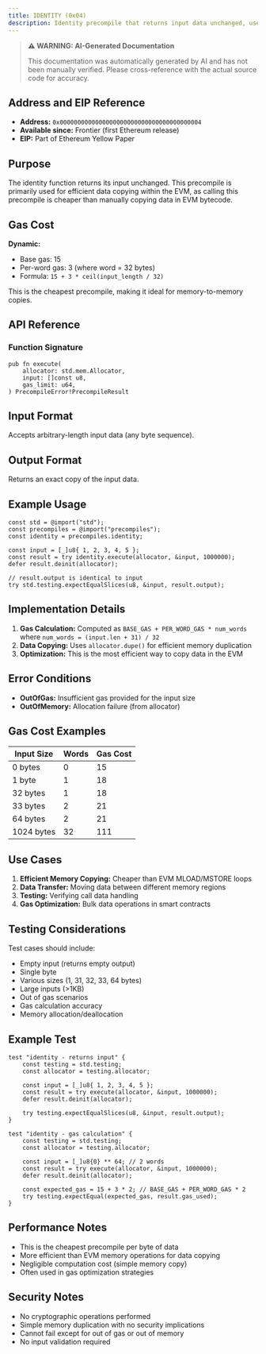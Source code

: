 ```yaml
---
title: IDENTITY (0x04)
description: Identity precompile that returns input data unchanged, used for efficient data copying within the EVM.
---
```


> **⚠️ WARNING: AI-Generated Documentation**
>
> This documentation was automatically generated by AI and has not been manually verified.
> Please cross-reference with the actual source code for accuracy.

## Address and EIP Reference

- **Address:** `0x0000000000000000000000000000000000000004`
- **Available since:** Frontier (first Ethereum release)
- **EIP:** Part of Ethereum Yellow Paper

## Purpose

The identity function returns its input unchanged. This precompile is primarily used for efficient data copying within the EVM, as calling this precompile is cheaper than manually copying data in EVM bytecode.

## Gas Cost

**Dynamic:**
- Base gas: 15
- Per-word gas: 3 (where word = 32 bytes)
- Formula: `15 + 3 * ceil(input_length / 32)`

This is the cheapest precompile, making it ideal for memory-to-memory copies.

## API Reference

### Function Signature

```zig
pub fn execute(
    allocator: std.mem.Allocator,
    input: []const u8,
    gas_limit: u64,
) PrecompileError!PrecompileResult
```

## Input Format

Accepts arbitrary-length input data (any byte sequence).

## Output Format

Returns an exact copy of the input data.

## Example Usage

```zig
const std = @import("std");
const precompiles = @import("precompiles");
const identity = precompiles.identity;

const input = [_]u8{ 1, 2, 3, 4, 5 };
const result = try identity.execute(allocator, &input, 1000000);
defer result.deinit(allocator);

// result.output is identical to input
try std.testing.expectEqualSlices(u8, &input, result.output);
```

## Implementation Details

1. **Gas Calculation:** Computed as `BASE_GAS + PER_WORD_GAS * num_words` where `num_words = (input.len + 31) / 32`
2. **Data Copying:** Uses `allocator.dupe()` for efficient memory duplication
3. **Optimization:** This is the most efficient way to copy data in the EVM

## Error Conditions

- **OutOfGas:** Insufficient gas provided for the input size
- **OutOfMemory:** Allocation failure (from allocator)

## Gas Cost Examples

| Input Size | Words | Gas Cost |
|------------|-------|----------|
| 0 bytes    | 0     | 15       |
| 1 byte     | 1     | 18       |
| 32 bytes   | 1     | 18       |
| 33 bytes   | 2     | 21       |
| 64 bytes   | 2     | 21       |
| 1024 bytes | 32    | 111      |

## Use Cases

1. **Efficient Memory Copying:** Cheaper than EVM MLOAD/MSTORE loops
2. **Data Transfer:** Moving data between different memory regions
3. **Testing:** Verifying call data handling
4. **Gas Optimization:** Bulk data operations in smart contracts

## Testing Considerations

Test cases should include:
- Empty input (returns empty output)
- Single byte
- Various sizes (1, 31, 32, 33, 64 bytes)
- Large inputs (>1KB)
- Out of gas scenarios
- Gas calculation accuracy
- Memory allocation/deallocation

## Example Test

```zig
test "identity - returns input" {
    const testing = std.testing;
    const allocator = testing.allocator;

    const input = [_]u8{ 1, 2, 3, 4, 5 };
    const result = try execute(allocator, &input, 1000000);
    defer result.deinit(allocator);

    try testing.expectEqualSlices(u8, &input, result.output);
}

test "identity - gas calculation" {
    const testing = std.testing;
    const allocator = testing.allocator;

    const input = [_]u8{0} ** 64; // 2 words
    const result = try execute(allocator, &input, 1000000);
    defer result.deinit(allocator);

    const expected_gas = 15 + 3 * 2; // BASE_GAS + PER_WORD_GAS * 2
    try testing.expectEqual(expected_gas, result.gas_used);
}
```

## Performance Notes

- This is the cheapest precompile per byte of data
- More efficient than EVM memory operations for data copying
- Negligible computation cost (simple memory copy)
- Often used in gas optimization strategies

## Security Notes

- No cryptographic operations performed
- Simple memory duplication with no security implications
- Cannot fail except for out of gas or out of memory
- No input validation required

